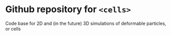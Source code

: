 # Github repository for `<cells>` 
Code base for 2D and (in the future) 3D simulations of deformable particles, or cells

